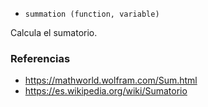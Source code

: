* `summation (function, variable)`

Calcula el sumatorio.

### Referencias

* https://mathworld.wolfram.com/Sum.html
* https://es.wikipedia.org/wiki/Sumatorio
